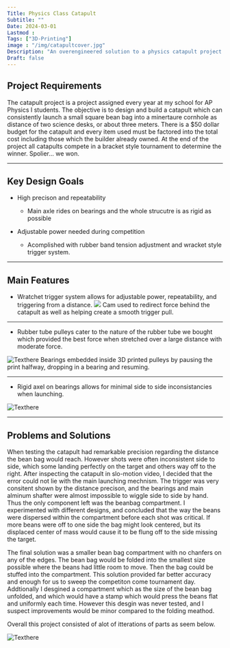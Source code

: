 ```yaml
---
Title: Physics Class Catapult
Subtitle: ""
Date: 2024-03-01
Lastmod : 
Tags: ["3D-Printing"]
image : "/img/catapultcover.jpg"
Description: "An overengineered solution to a physics catapult project."
Draft: false
---
```


## Project Requirements

The catapult project is a project assigned every year at my school for AP Physics I students. The objective is to design and build a catapult which can consistently launch a small square bean bag into a minertaure cornhole as distance of two science desks, or about three meters. There is a $50 dollar budget for the catapult and every item used must be factored into the total cost including those which the builder already owned. At the end of the project all catapults compete in a bracket style tournament to determine the winner. Spolier... we won. 

---

## Key Design Goals
* High precison and repeatability 
    * Main axle rides on bearings and the whole strucutre is as rigid as possible

* Adjustable power needed during competition
    * Acomplished with rubber band tension adjustment and wracket style trigger system.

---

## Main Features
* Wratchet trigger system allows for adjustable power, repeatability, and triggering from a distance.
 ![](/img/trigger.jpg "")
Cam used to redirect force behind the catapult as well as helping create a smooth trigger pull.

---

* Rubber tube pulleys cater to the nature of the rubber tube we bought which provided the best force when stretched over a large distance with moderate force. 

 ![Texthere](/img/pulleys.jpg "")
 Bearings embedded inside 3D printed pulleys by pausing the print halfway, dropping in a bearing and resuming.

 ---

 * Rigid axel on bearings allows for minimal side to side inconsistancies when launching.

  ![Texthere](/img/bearing.jpg "")

---

## Problems and Solutions

When testing the catapult had remarkable precision regarding the distance the bean bag would reach. However shots were often inconsistent side to side, which some landing perfectly on the target and others way off to the right. After inspecting the catapult in slo-motion video, I decided that the error could not lie with the main launching mechnism. The trigger was very consitent shown by the distance precison, and the bearings and main alminum shafter were almost impossible to wiggle side to side by hand. Thus the only component left was the beanbag compartment. I experimented with different designs, and concluded that the way the beans were dispersed within the compartment before each shot was critical. If more beans were off to one side the bag might look centered, but its displaced center of mass would cause it to be flung off to the side missing the target. 

The final solution was a smaller bean bag compartment with no chanfers on any of the edges. The bean bag would be folded into the smallest size possible where the beans had little room to move. Then the bag could be stuffed into the compartment. This solution provided far better accuracy and enough for us to sweep the competiton come tournament day. Addtionally I desgined a compartment which as the size of the bean bag unfolded, and which would have a stamp which would press the beans flat and uniformly each time. However this desgin was never tested, and I suspect improvements would be minor compared to the folding meathod.

Overall this project consisted of alot of itterations of parts as seem below.

 ![Texthere](/img/parts.jpg "")

